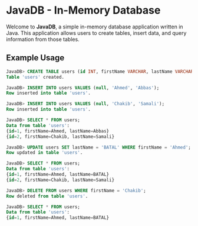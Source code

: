# JavaDB - In-Memory Database

Welcome to **JavaDB**, a simple in-memory database application written in Java. This application allows users to create tables, insert data, and query information from those tables.



## Example Usage

```sql
JavaDB> CREATE TABLE users (id INT, firstName VARCHAR, lastName VARCHAR);
Table 'users' created.

JavaDB> INSERT INTO users VALUES (null, 'Ahmed', 'Abbas');
Row inserted into table 'users'.

JavaDB> INSERT INTO users VALUES (null, 'Chakib', 'Samali');
Row inserted into table 'users'.

JavaDB> SELECT * FROM users;
Data from table 'users':
{id=1, firstName=Ahmed, lastName=Abbas}
{id=2, firstName=Chakib, lastName=Samali}

JavaDB> UPDATE users SET lastName = 'BATAL' WHERE firstName = 'Ahmed';
Row updated in table 'users'.

JavaDB> SELECT * FROM users;
Data from table 'users':
{id=1, firstName=Ahmed, lastName=BATAL}
{id=2, firstName=Chakib, lastName=Samali}

JavaDB> DELETE FROM users WHERE firstName = 'Chakib';
Row deleted from table 'users'.

JavaDB> SELECT * FROM users;
Data from table 'users':
{id=1, firstName=Ahmed, lastName=BATAL}
```